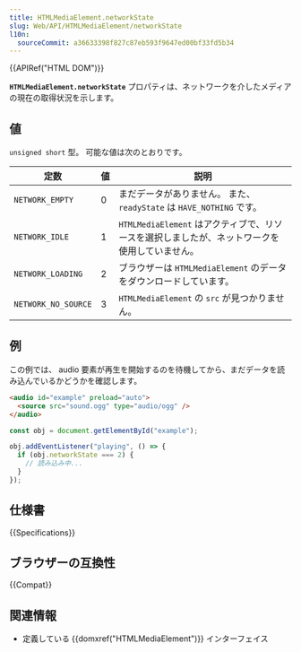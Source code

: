 ```yaml
---
title: HTMLMediaElement.networkState
slug: Web/API/HTMLMediaElement/networkState
l10n:
  sourceCommit: a36633398f827c87eb593f9647ed00bf33fd5b34
---
```


{{APIRef("HTML DOM")}}

**`HTMLMediaElement.networkState`** プロパティは、ネットワークを介したメディアの現在の取得状況を示します。

## 値

`unsigned short` 型。 可能な値は次のとおりです。

| 定数                | 値  | 説明                                                                                          |
| ------------------- | --- | --------------------------------------------------------------------------------------------- |
| `NETWORK_EMPTY`     | 0   | まだデータがありません。 また、`readyState` は `HAVE_NOTHING` です。                          |
| `NETWORK_IDLE`      | 1   | `HTMLMediaElement` はアクティブで、リソースを選択しましたが、ネットワークを使用していません。 |
| `NETWORK_LOADING`   | 2   | ブラウザーは `HTMLMediaElement` のデータをダウンロードしています。                            |
| `NETWORK_NO_SOURCE` | 3   | `HTMLMediaElement` の `src` が見つかりません。                                                |

## 例

この例では、 audio 要素が再生を開始するのを待機してから、まだデータを読み込んでいるかどうかを確認します。

```html
<audio id="example" preload="auto">
  <source src="sound.ogg" type="audio/ogg" />
</audio>
```

```js
const obj = document.getElementById("example");

obj.addEventListener("playing", () => {
  if (obj.networkState === 2) {
    // 読み込み中...
  }
});
```

## 仕様書

{{Specifications}}

## ブラウザーの互換性

{{Compat}}

## 関連情報

- 定義している {{domxref("HTMLMediaElement")}} インターフェイス
